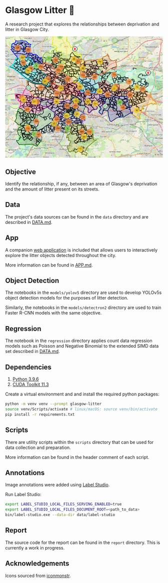 # Glasgow Litter 🚯

A research project that explores the relationships between deprivation and litter in Glasgow City.

![Glasgow's Litter](./images/glasgow-litter.png)

## Objective

Identify the relationship, if any, between an area of Glasgow's deprivation and the amount of litter present on its streets.

## Data

The project's data sources can be found in the `data` directory and are described in [DATA.md](docs/DATA.md).

## App

A companion [web application](https://glasgow-litter.garyblackwood.co.uk) is included that allows users to interactively explore the litter objects detected throughout the city.

More information can be found in [APP.md](docs/APP.md).

## Object Detection

The notebooks in the `models/yolov5` directory are used to develop YOLOv5s object detection models for the purposes of litter detection.

Similarly, the notebooks in the `models/detectron2` directory are used to train Faster R-CNN models with the same objective.

## Regression

The notebook in the `regression` directory applies count data regression models such as Poisson and Negative Binomial to the extended SIMD data set described in [DATA.md](docs/DATA.md).

## Dependencies

1. [Python 3.9.6](https://www.python.org/downloads)
2. [CUDA Toolkit 11.3](https://developer.nvidia.com/cuda-11.3.0-download-archive)

Create a virtual environment and and install the required python packages:

```bash
python -m venv venv --prompt glasgow-litter
source venv/Scripts/activate # linux/macOS: source venv/bin/activate
pip install -r requirements.txt
```

## Scripts

There are utility scripts within the `scripts` directory that can be used for data collection and preparation.

More information can be found in the header comment of each script.

## Annotations

Image annotations were added using [Label Studio](https://labelstud.io/).

Run Label Studio:

```bash
export LABEL_STUDIO_LOCAL_FILES_SERVING_ENABLED=true
export LABEL_STUDIO_LOCAL_FILES_DOCUMENT_ROOT=<path_to_data>
bin/label-studio.exe --data-dir data/label-studio
```

## Report

The source code for the report can be found in the `report` directory. This is currently a work in progress.

## Acknowledgements

Icons sourced from [iconmonstr](https://iconmonstr.com/license/).
